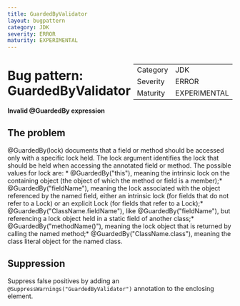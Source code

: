 ```yaml
---
title: GuardedByValidator
layout: bugpattern
category: JDK
severity: ERROR
maturity: EXPERIMENTAL
---
```


<div style="float:right;"><table id="metadata">
<tr><td>Category</td><td>JDK</td></tr>
<tr><td>Severity</td><td>ERROR</td></tr>
<tr><td>Maturity</td><td>EXPERIMENTAL</td></tr>
</table></div>

# Bug pattern: GuardedByValidator
__Invalid @GuardedBy expression__

## The problem
@GuardedBy(lock) documents that a field or method should be accessed only with a specific lock held. The lock argument identifies the lock that should be held when accessing the annotated field or method. The possible values for lock are: * @GuardedBy("this"), meaning the intrinsic lock on the containing object (the object of which the method or field is a member);* @GuardedBy("fieldName"), meaning the lock associated with the object referenced by the named field, either an intrinsic lock (for fields that do not refer to a Lock) or an explicit Lock (for fields that refer to a Lock);* @GuardedBy("ClassName.fieldName"), like @GuardedBy("fieldName"), but referencing a lock object held in a static field of another class;* @GuardedBy("methodName()"), meaning the lock object that is returned by calling the named method;* @GuardedBy("ClassName.class"), meaning the class literal object for the named class.

## Suppression
Suppress false positives by adding an `@SuppressWarnings("GuardedByValidator")` annotation to the enclosing element.
